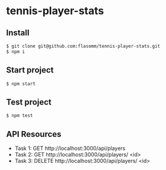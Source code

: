 # tennis-player-stats


## Install
```sh
$ git clone git@github.com:flasomm/tennis-player-stats.git
$ npm i
```

## Start project
```sh
$ npm start
```

## Test project
```sh
$ npm test
```

## API Resources
- Task 1: GET http://localhost:3000/api/players
- Task 2: GET http://localhost:3000/api/players/ &lt;id&gt;
- Task 3: DELETE http://localhost:3000/api/players/ &lt;id&gt;
